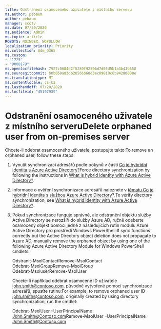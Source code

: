 ```yaml
---
title: Odstranění osamoceného uživatele z místního serveru
ms.author: pebaum
author: pebaum
manager: scotv
ms.date: 07/20/2020
ms.audience: Admin
ms.topic: article
ROBOTS: NOINDEX, NOFOLLOW
localization_priority: Priority
ms.collection: Adm_O365
ms.custom:
- "1725"
- "9000179"
ms.openlocfilehash: 7927c0684d2f5289f92506d7d05d5b1a3b43b658
ms.sourcegitcommit: b0b050a83db28566b68e3ec09810c6b94280008e
ms.translationtype: MT
ms.contentlocale: cs-CZ
ms.lasthandoff: 07/20/2020
ms.locfileid: "45197939"
---
```

# <a name="delete-orphaned-user-from-on-premises-server"></a><span data-ttu-id="f6c2c-102">Odstranění osamoceného uživatele z místního serveru</span><span class="sxs-lookup"><span data-stu-id="f6c2c-102">Delete orphaned user from on-premises server</span></span>

<span data-ttu-id="f6c2c-103">Chcete-li odebrat osamoceného uživatele, postupujte takto:</span><span class="sxs-lookup"><span data-stu-id="f6c2c-103">To remove an orphaned user, follow these steps:</span></span>

1. <span data-ttu-id="f6c2c-104">Vynutit synchronizaci adresářů podle pokynů v části [Co je hybridní identita s Azure Active Directory?](https://technet.microsoft.com/library/jj151771.aspx#bkmk_synchronizedirectories)</span><span class="sxs-lookup"><span data-stu-id="f6c2c-104">Force directory synchronization by following the instructions in [What is hybrid identity with Azure Active Directory?](https://technet.microsoft.com/library/jj151771.aspx#bkmk_synchronizedirectories).</span></span>

2. <span data-ttu-id="f6c2c-105">Informace o ověření synchronizace adresářů naleznete v [tématu Co je hybridní identita s službou Azure Active Directory?](https://technet.microsoft.com/library/jj151797.aspx).</span><span class="sxs-lookup"><span data-stu-id="f6c2c-105">To verify directory synchronization, see [What is hybrid identity with Azure Active Directory?](https://technet.microsoft.com/library/jj151797.aspx).</span></span>

3. <span data-ttu-id="f6c2c-106">Pokud synchronizace funguje správně, ale odstranění objektu služby Active Directory se nerozšíří do služby Azure AD, ručně odeberte osamocený objekt pomocí jedné z následujících rutin modulu Azure Active Directory pro prostředí Windows PowerShell:</span><span class="sxs-lookup"><span data-stu-id="f6c2c-106">If sync functions correctly but the Active Directory object deletion does not propagate to Azure AD, manually remove the orphaned object by using one of the following Azure Active Directory Module for Windows PowerShell cmdlets:</span></span>

    <span data-ttu-id="f6c2c-107">Odstranit-MsolContact</span><span class="sxs-lookup"><span data-stu-id="f6c2c-107">Remove-MsolContact</span></span>  
    <span data-ttu-id="f6c2c-108">Odebrat-MsolGroup</span><span class="sxs-lookup"><span data-stu-id="f6c2c-108">Remove-MsolGroup</span></span>  
    <span data-ttu-id="f6c2c-109">Odebrat-Msoluser</span><span class="sxs-lookup"><span data-stu-id="f6c2c-109">Remove-MsolUser</span></span>

    <span data-ttu-id="f6c2c-110">Chcete-li například odebrat osamocené ID uživatele john.smith@contoso.com, původně vytvořené pomocí synchronizace adresářů, spusťte rutinu:</span><span class="sxs-lookup"><span data-stu-id="f6c2c-110">For example, to remove orphaned user ID john.smith@contoso.com, originally created by using directory synchronization, run the cmdlet:</span></span>

    <span data-ttu-id="f6c2c-111">Odebrat-MsolUser –UserPrincipalName John.Smith@Contoso.com</span><span class="sxs-lookup"><span data-stu-id="f6c2c-111">Remove-MsolUser –UserPrincipalName John.Smith@Contoso.com</span></span>